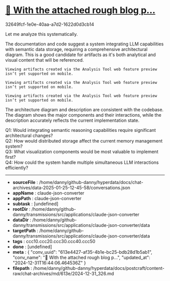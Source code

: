 # [💬 With the attached rough blog p...](https://claude.ai/chat/613e4427-af35-4b1e-bc25-bdb28d1b5ab1)

32649fcf-1e0e-40aa-a7d2-1622d0d3cb14

 Let me analyze this systematically.

<antThinking>The documentation and code suggest a system integrating LLM capabilities with semantic data storage, requiring a comprehensive architectural diagram. This is a good candidate for artifacts as it's both analytical and visual content that will be referenced.</antThinking>
```
Viewing artifacts created via the Analysis Tool web feature preview isn’t yet supported on mobile.
```


```
Viewing artifacts created via the Analysis Tool web feature preview isn’t yet supported on mobile.
```


```
Viewing artifacts created via the Analysis Tool web feature preview isn’t yet supported on mobile.
```



The architecture diagram and description are consistent with the codebase. The diagram shows the major components and their interactions, while the description accurately reflects the current implementation state.

Q1: Would integrating semantic reasoning capabilities require significant architectural changes?  
Q2: How would distributed storage affect the current memory management system?  
Q3: What visualization components would be most valuable to implement first?  
Q4: How could the system handle multiple simultaneous LLM interactions efficiently?

---

* **sourceFile** : /home/danny/github-danny/hyperdata/docs/chat-archives/data-2025-01-25-12-45-58/conversations.json
* **appName** : claude-json-converter
* **appPath** : claude-json-converter
* **subtask** : [undefined]
* **rootDir** : /home/danny/github-danny/transmissions/src/applications/claude-json-converter
* **dataDir** : /home/danny/github-danny/transmissions/src/applications/claude-json-converter/data
* **targetPath** : /home/danny/github-danny/transmissions/src/applications/claude-json-converter/data
* **tags** : ccc10.ccc20.ccc30.ccc40.ccc50
* **done** : [undefined]
* **meta** : {
  "conv_uuid": "613e4427-af35-4b1e-bc25-bdb28d1b5ab1",
  "conv_name": "💬 With the attached rough blog p...",
  "updated_at": "2024-12-31T16:44:06.464536Z"
}
* **filepath** : /home/danny/github-danny/hyperdata/docs/postcraft/content-raw/chat-archives/md/613e/2024-12-31_326.md